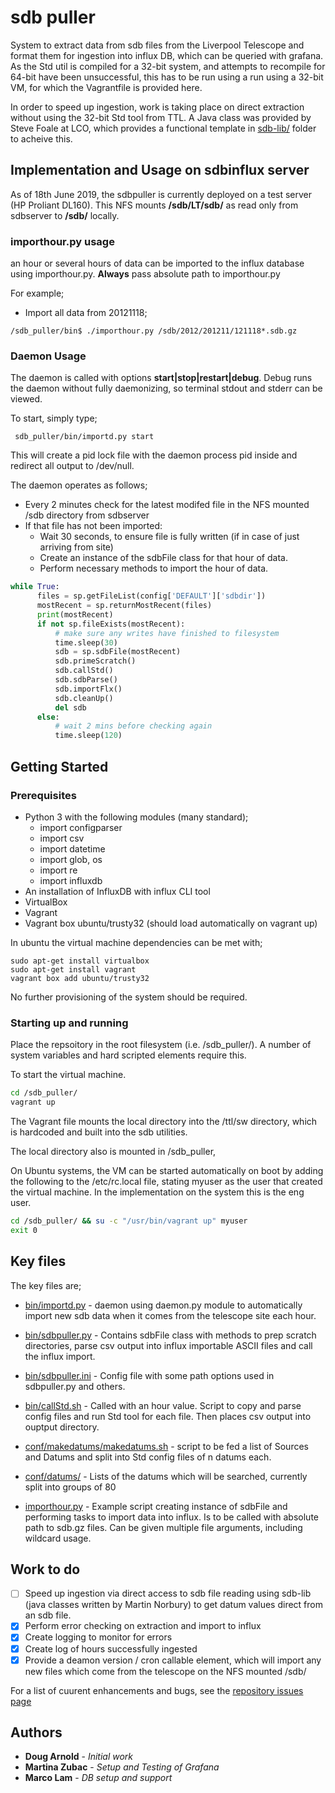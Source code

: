# sdb puller

System to extract data from sdb files from the Liverpool Telescope and format them for ingestion into influx DB, which can be queried with grafana.
As the Std util is compiled for a 32-bit system, and attempts to recompile for 64-bit have been unsuccessful, this has to be run using a run using a 32-bit VM, for which the Vagrantfile is provided here.

In order to speed up ingestion, work is taking place on direct extraction without using the 32-bit Std tool from TTL. A Java class was provided by Steve Foale at LCO, which provides a functional template in [sdb-lib/](sdb-lib/) folder to acheive this.

## Implementation and Usage on sdbinflux server

As of 18th June 2019, the sdbpuller is currently deployed on a test server (HP Proliant DL160). This NFS mounts **/sdb/LT/sdb/** as read only from sdbserver to **/sdb/** locally.

### importhour.py usage

an hour or several hours of data can be imported to the influx database using importhour.py. **Always** pass absolute path to importhour.py

For example;

* Import all data from 20121118;
```shell
/sdb_puller/bin$ ./importhour.py /sdb/2012/201211/121118*.sdb.gz
```


### Daemon Usage

The daemon is called with options **start|stop|restart|debug**. Debug runs the daemon without fully daemonizing, so terminal stdout and stderr can be viewed.

To start, simply type;
```shell
 sdb_puller/bin/importd.py start
```

This will create a pid lock file with the daemon process pid inside and redirect all output to /dev/null.

The daemon operates as follows;
* Every 2 minutes check for the latest modifed file in the NFS mounted /sdb directory from sdbserver
* If that file has not been imported:
  * Wait 30 seconds, to ensure file is fully written (if in case of just arriving from site)
  * Create an instance of the sdbFile class for that hour of data.
  * Perform necessary methods to import the hour of data.

```py
while True:
      files = sp.getFileList(config['DEFAULT']['sdbdir'])
      mostRecent = sp.returnMostRecent(files)
      print(mostRecent)
      if not sp.fileExists(mostRecent):
          # make sure any writes have finished to filesystem
          time.sleep(30)
          sdb = sp.sdbFile(mostRecent)
          sdb.primeScratch()
          sdb.callStd()
          sdb.sdbParse()
          sdb.importFlx()
          sdb.cleanUp()
          del sdb
      else:
          # wait 2 mins before checking again
          time.sleep(120)
```





## Getting Started

### Prerequisites

* Python 3 with the following modules (many standard);
  * import configparser
  * import csv
  * import datetime
  * import glob, os
  * import re
  * import influxdb
* An installation of InfluxDB with influx CLI tool
* VirtualBox
* Vagrant
* Vagrant box ubuntu/trusty32 (should load automatically on vagrant up)


In ubuntu the virtual machine dependencies can be met with;

```
sudo apt-get install virtualbox
sudo apt-get install vagrant
vagrant box add ubuntu/trusty32
```

No further provisioning of the system should be required.

### Starting up and running

Place the repsoitory in the root filesystem (i.e. /sdb_puller/). A number of system variables and hard scripted elements require this.

To start the virtual machine.

```sh
cd /sdb_puller/
vagrant up
```

The Vagrant file mounts the local directory into the /ttl/sw directory, which is hardcoded and built into the sdb utilities.

The local directory also is mounted in /sdb_puller,

On Ubuntu systems, the VM can be started automatically on boot by adding the following to the /etc/rc.local file, stating myuser as the user that created the virtual machine. In the implementation on the system this is the eng user.

```sh
cd /sdb_puller/ && su -c "/usr/bin/vagrant up" myuser
exit 0
```

## Key files

The key files are;
* [bin/importd.py](bin/importd.py) - daemon using daemon.py module to automatically import new sdb data when it comes from the telescope site each hour.

* [bin/sdbpuller.py](bin/sdbpuller.py) - Contains sdbFile class with methods to prep scratch directories, parse csv output into influx importable ASCII files and call the influx import.

* [bin/sdbpuller.ini](bin/sdbpuller.ini) - Config file with some path options used in sdbpuller.py and others.

* [bin/callStd.sh](bin/callStd.sh) - Called with an hour value. Script to copy and parse config files and run Std tool for each file. Then places csv output into ouptput directory.

* [conf/makedatums/makedatums.sh](conf/makedatums/makedatums.sh) - script to be fed a list of Sources and Datums and split into Std config files of n datums each.

* [conf/datums/](conf/datums/) - Lists of the datums which will be searched, currently split into groups of 80

* [importhour.py](bin/importhour.py) - Example script creating instance of sdbFile and performing tasks to import data into influx. Is to be called with absolute path to sdb.gz files. Can be given multiple file arguments, including wildcard usage.

## Work to do
- [ ] Speed up ingestion via direct access to sdb file reading using sdb-lib (java classes written by Martin Norbury) to get datum values direct from an sdb file.
- [x] Perform error checking on extraction and import to influx
- [x] Create logging to monitor for errors
- [x] Create log of hours successfully ingested
- [x] Provide a deamon version / cron callable element, which will import any new files which come from the telescope on the NFS mounted /sdb/

For a list of cuurent enhancements and bugs, see the [repository issues page](/issues/)






## Authors

* **Doug Arnold** - *Initial work*
* **Martina Zubac** - *Setup and Testing of Grafana*
* **Marco Lam** - *DB setup and support*
